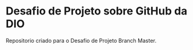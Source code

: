 # Desafio de Projeto sobre GitHub da DIO
 Repositorio criado para o Desafio de Projeto
 Branch Master.
